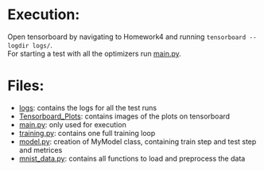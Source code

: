 # Execution:
Open tensorboard by navigating to Homework4 and running `tensorboard --logdir logs/`.<br />
For starting a test with all the optimizers run [main.py](main.py).

# Files: 
* [logs](logs): contains the logs for all the test runs
* [Tensorboard_Plots](Tensorboard_Plots): contains images of the plots on tensorboard
* [main.py](main.py): only used for execution
* [training.py](training.py): contains one full training loop
* [model.py](model.py): creation of MyModel class, containing train step and test step and metrices
* [mnist_data.py](mnist_data.py): contains all functions to load and preprocess the data